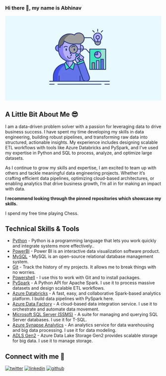 ### Hi there 👋, my name is Abhinav

![Data Analyst](/images/Capture.PNG)

## A Little Bit About Me :sunglasses:

I am a data-driven problem solver with a passion for leveraging data to drive business success. I have spent my time developing my skills in data engineering, building robust pipelines, and transforming raw data into structured, actionable insights. My experience includes designing scalable ETL workflows with tools like Azure Databricks and PySpark, and I’ve used my expertise in Python and SQL to process, analyze, and optimize large datasets.

As I continue to grow my skills and expertise, I am excited to team up with others and tackle meaningful data engineering projects. Whether it’s crafting efficient data pipelines, optimizing cloud-based architectures, or enabling analytics that drive business growth, I’m all in for making an impact with data.

**I recommend looking through the pinned repositories which showcase my skills.**

I spend my free time playing Chess.

## Technical Skills & Tools

- [Python](https://www.python.org/) - Python is a programming language that lets you work quickly and integrate systems more effectively..
- [PowerBI](https://powerbi.microsoft.com/en-au/) - Power BI is an interactive data visualization software product.
- [MySQL](https://www.mysql.com/) - MySQL is an open-source relational database management system.
- [Git](https://git-scm.com/) - Track the history of my projects. It allows me to break things with no worries.
- [Powershell](https://learn.microsoft.com/en-us/powershell/) - I use this to work with Git and to install packages.
- [PySpark](https://spark.apache.org/docs/latest/api/python/) - A Python API for Apache Spark. I use it to process massive datasets and design scalable ETL workflows.
- [Azure Databricks](https://azure.microsoft.com/en-us/products/databricks/) - A fast, easy, and collaborative Spark-based analytics platform. I build data pipelines with PySpark here.
- [Azure Data Factory](https://azure.microsoft.com/en-us/products/data-factory/) - A cloud-based data integration service. I use it to orchestrate and automate data movement.
- [Microsoft SQL Server (SSMS)](https://learn.microsoft.com/en-us/ssms/sql-server-management-studio-ssms) - A suite for managing and querying SQL Server databases. I use it for T-SQL.
- [Azure Synapse Analytics](https://azure.microsoft.com/en-us/products/synapse-analytics/) - An analytics service for data warehousing and big data processing. I use it for data modeling.
- [ADLS Gen2](https://azure.microsoft.com/en-us/products/storage/data-lake-storage/) - Azure Data Lake Storage Gen2 provides scalable storage for big data. I use it to manage storage.


## Connect with me 💬
<div align="left">
<a href="https://twitter.com/abhinav_rai_10" target="_blank"><img src='https://cdn.jsdelivr.net/npm/simple-icons@3.0.1/icons/twitter.svg' alt='twitter' height='40'></a>
<a href="https://www.linkedin.com/in/abhinav-rai-bi-data-engineer/" target="_blank"><img src='https://cdn.jsdelivr.net/npm/simple-icons@3.0.1/icons/linkedin.svg' alt='linkedin' height='40'></a>
<a href="https://github.com/abhinavrai10" target="_blank"><img src='https://cdn.jsdelivr.net/npm/simple-icons@3.0.1/icons/github.svg' alt='github' height='40'></a>
</div>

